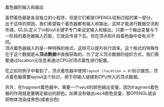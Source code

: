 着色器的输入和输出

虽然着色器是各自独立的小程序，但是它们都是OPENGL绘制过程的某一部分，出于这样的原因，我们希望每个着色器都有输入和输出，这样才能进行数据交流和传递。GLSL定义了in和out关键字专门来设定输入和输出，只要一个输出变量与下一阶段的着色器输入匹配，它就会传递下去。但在顶点和片段着色器中会有点不同。  
顶点着色器输入的是一种特殊的格式，这样可以提升执行效率。这个格式的特殊性在于这个数据是从**顶点数据**中直接获取的。为了定义顶点数据的组织方式，我们需要通过location元信息来通过CPU对顶点属性进行配置。

在之前的例子中看到了，顶点着色器中使用`layout (location = 0)`标识属性，顶点着色器需要layout这个标识，用于将输入链接到CPU传入的顶点数据。

另外，在fragment着色器中，需要一个vec4的颜色输出变量，因为fragment着色器的作用就是要确定输出的颜色。如果没有输出vec4颜色变量，那OPENGL就会把物体渲染成黑色\(或者白色\)

